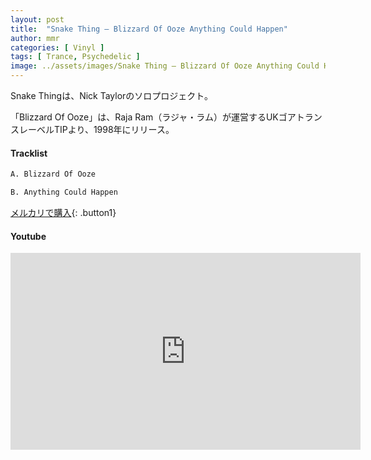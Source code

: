 ```yaml
---
layout: post
title:  "Snake Thing – Blizzard Of Ooze Anything Could Happen"
author: mmr
categories: [ Vinyl ]
tags: [ Trance, Psychedelic ]
image: ../assets/images/Snake Thing – Blizzard Of Ooze Anything Could Happen.webp
---
```


Snake Thingは、Nick Taylorのソロプロジェクト。

「Blizzard Of Ooze」は、Raja Ram（ラジャ・ラム）が運営するUKゴアトランスレーベルTIPより、1998年にリリース。

#### Tracklist
```md
A. Blizzard Of Ooze

B. Anything Could Happen
```

[メルカリで購入](https://jp.mercari.com/item/m54118975071?afid=6142608987){: .button1}

#### Youtube
<iframe width="560" height="315" src="https://www.youtube.com/embed/yNS0pQozois?si=Lq7PonkHPnHCK-g6" title="YouTube video player" frameborder="0" allow="accelerometer; autoplay; clipboard-write; encrypted-media; gyroscope; picture-in-picture; web-share" referrerpolicy="strict-origin-when-cross-origin" allowfullscreen></iframe>